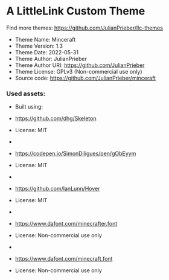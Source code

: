 # A LittleLink Custom Theme
Find more themes: https://github.com/JulianPrieber/llc-themes
                                                                                                                                                                         
*	Theme Name: Minceraft
*	Theme Version: 1.3
*	Theme Date: 2022-05-31
*	Theme Author: JulianPrieber
*	Theme Author URI: https://github.com/JulianPrieber
*	Theme License: GPLv3 (Non-commercial use only)
*	Source code: https://github.com/JulianPrieber/minceraft


### Used assets:
* Built using:
* https://github.com/dhg/Skeleton
* License: MIT

*
* https://codepen.io/SimonDiligues/pen/gObEyym
* License: MIT

*
* https://github.com/IanLunn/Hover
* License: MIT

*
* https://www.dafont.com/minecrafter.font
* License: Non-commercial use only

*
* https://www.dafont.com/minecraft.font
* License: Non-commercial use only
